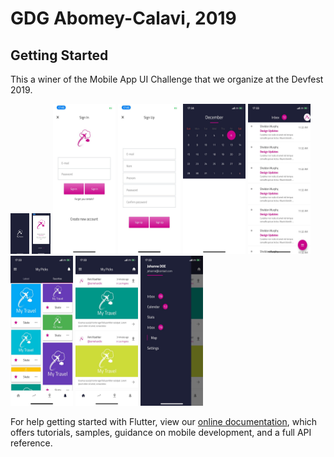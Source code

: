 # GDG Abomey-Calavi,  2019

## Getting Started

This a winer of the Mobile App UI Challenge that we organize at the Devfest 2019.

<img src="screenshots/2019-12-06 17.41.01.jpg" style="width:30px;">
<img src="screenshots/2019-12-06 17.40.56.jpg" style="width:30px;">
<img src="screenshots/2019-12-06 17.40.52.jpg" style="width:100px; height:240px;">
<img src="screenshots/2019-12-06 17.40.46.jpg" style="width:100px; height:240px;">
<img src="screenshots/2019-12-06 17.36.47.jpg" style="width:100px; height:240px;">
<img src="screenshots/2019-12-06 17.36.43.jpg" style="width:100px; height:240px;">
<img src="screenshots/2019-12-06 17.36.38.jpg" style="width:100px; height:240px;">
<img src="screenshots/2019-12-06 17.36.34.jpg" style="width:100px; height:240px;">
<img src="screenshots/2019-12-06 17.36.18.jpg" style="width:100px; height:240px;">

For help getting started with Flutter, view our
[online documentation](https://flutter.dev/docs), which offers tutorials,
samples, guidance on mobile development, and a full API reference.

